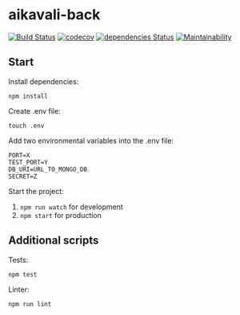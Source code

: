 # aikavali-back
[![Build Status](https://travis-ci.org/ohtu-aikavali/aikavali-back.svg?branch=master)](https://travis-ci.org/ohtu-aikavali/aikavali-back)
[![codecov](https://codecov.io/gh/ohtu-aikavali/aikavali-back/branch/master/graph/badge.svg)](https://codecov.io/gh/ohtu-aikavali/aikavali-back)
[![dependencies Status](https://david-dm.org/ohtu-aikavali/aikavali-back/status.svg)](https://david-dm.org/ohtu-aikavali/aikavali-back)
[![Maintainability](https://api.codeclimate.com/v1/badges/7772d770430260399078/maintainability)](https://codeclimate.com/github/ohtu-aikavali/aikavali-back/maintainability)


## Start  
Install dependencies:

```npm install```

Create .env file:

```touch .env```

Add two environmental variables into the .env file:

```
PORT=X
TEST_PORT=Y
DB_URI=URL_TO_MONGO_DB
SECRET=Z
```

Start the project:

1. ```npm run watch``` for development
2. ```npm start``` for production

## Additional scripts
Tests:

```npm test```

Linter:

```npm run lint```
